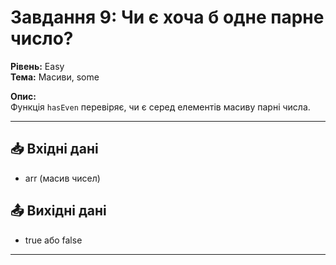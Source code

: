 # Завдання 9: Чи є хоча б одне парне число?  
**Рівень:** Easy  
**Тема:** Масиви, some  

**Опис:**  
Функція `hasEven` перевіряє, чи є серед елементів масиву парні числа.  

---
## 📥 Вхідні дані
- arr (масив чисел)  

## 📤 Вихідні дані
- true або false  

---